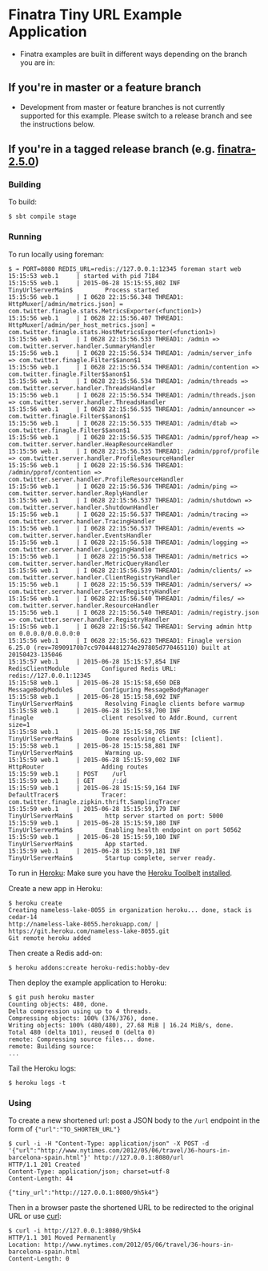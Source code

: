 # Finatra Tiny URL Example Application

* Finatra examples are built in different ways depending on the branch you are in:

If you're in master or a feature branch
----------------------------------------------------------
* Development from master or feature branches is not currently supported for this example. Please switch to a release branch and see the instructions below.

If you're in a tagged release branch (e.g. [finatra-2.5.0](https://github.com/twitter/finatra/tree/finatra-2.5.0))
----------------------------------------------------------

### Building

To build:

```
$ sbt compile stage
```

### Running

To run locally using foreman:

```
$ ➔ PORT=8080 REDIS_URL=redis://127.0.0.1:12345 foreman start web
15:15:53 web.1     | started with pid 7184
15:15:55 web.1     | 2015-06-28 15:15:55,802 INF                           TinyUrlServerMain$         Process started
15:15:56 web.1     | I 0628 22:15:56.348 THREAD1: HttpMuxer[/admin/metrics.json] = com.twitter.finagle.stats.MetricsExporter(<function1>)
15:15:56 web.1     | I 0628 22:15:56.407 THREAD1: HttpMuxer[/admin/per_host_metrics.json] = com.twitter.finagle.stats.HostMetricsExporter(<function1>)
15:15:56 web.1     | I 0628 22:15:56.533 THREAD1: /admin => com.twitter.server.handler.SummaryHandler
15:15:56 web.1     | I 0628 22:15:56.534 THREAD1: /admin/server_info => com.twitter.finagle.Filter$$anon$1
15:15:56 web.1     | I 0628 22:15:56.534 THREAD1: /admin/contention => com.twitter.finagle.Filter$$anon$1
15:15:56 web.1     | I 0628 22:15:56.534 THREAD1: /admin/threads => com.twitter.server.handler.ThreadsHandler
15:15:56 web.1     | I 0628 22:15:56.534 THREAD1: /admin/threads.json => com.twitter.server.handler.ThreadsHandler
15:15:56 web.1     | I 0628 22:15:56.535 THREAD1: /admin/announcer => com.twitter.finagle.Filter$$anon$1
15:15:56 web.1     | I 0628 22:15:56.535 THREAD1: /admin/dtab => com.twitter.finagle.Filter$$anon$1
15:15:56 web.1     | I 0628 22:15:56.535 THREAD1: /admin/pprof/heap => com.twitter.server.handler.HeapResourceHandler
15:15:56 web.1     | I 0628 22:15:56.535 THREAD1: /admin/pprof/profile => com.twitter.server.handler.ProfileResourceHandler
15:15:56 web.1     | I 0628 22:15:56.536 THREAD1: /admin/pprof/contention => com.twitter.server.handler.ProfileResourceHandler
15:15:56 web.1     | I 0628 22:15:56.536 THREAD1: /admin/ping => com.twitter.server.handler.ReplyHandler
15:15:56 web.1     | I 0628 22:15:56.537 THREAD1: /admin/shutdown => com.twitter.server.handler.ShutdownHandler
15:15:56 web.1     | I 0628 22:15:56.537 THREAD1: /admin/tracing => com.twitter.server.handler.TracingHandler
15:15:56 web.1     | I 0628 22:15:56.537 THREAD1: /admin/events => com.twitter.server.handler.EventsHandler
15:15:56 web.1     | I 0628 22:15:56.538 THREAD1: /admin/logging => com.twitter.server.handler.LoggingHandler
15:15:56 web.1     | I 0628 22:15:56.538 THREAD1: /admin/metrics => com.twitter.server.handler.MetricQueryHandler
15:15:56 web.1     | I 0628 22:15:56.539 THREAD1: /admin/clients/ => com.twitter.server.handler.ClientRegistryHandler
15:15:56 web.1     | I 0628 22:15:56.539 THREAD1: /admin/servers/ => com.twitter.server.handler.ServerRegistryHandler
15:15:56 web.1     | I 0628 22:15:56.540 THREAD1: /admin/files/ => com.twitter.server.handler.ResourceHandler
15:15:56 web.1     | I 0628 22:15:56.540 THREAD1: /admin/registry.json => com.twitter.server.handler.RegistryHandler
15:15:56 web.1     | I 0628 22:15:56.542 THREAD1: Serving admin http on 0.0.0.0/0.0.0.0:0
15:15:56 web.1     | I 0628 22:15:56.623 THREAD1: Finagle version 6.25.0 (rev=78909170b7cc97044481274e297805d770465110) built at 20150423-135046
15:15:57 web.1     | 2015-06-28 15:15:57,854 INF                           RedisClientModule         Configured Redis URL: redis://127.0.0.1:12345
15:15:58 web.1     | 2015-06-28 15:15:58,650 DEB                           MessageBodyModule$        Configuring MessageBodyManager
15:15:58 web.1     | 2015-06-28 15:15:58,692 INF                           TinyUrlServerMain$         Resolving Finagle clients before warmup
15:15:58 web.1     | 2015-06-28 15:15:58,700 INF                           finagle                   client resolved to Addr.Bound, current size=1
15:15:58 web.1     | 2015-06-28 15:15:58,705 INF                           TinyUrlServerMain$         Done resolving clients: [client].
15:15:58 web.1     | 2015-06-28 15:15:58,881 INF                           TinyUrlServerMain$         Warming up.
15:15:59 web.1     | 2015-06-28 15:15:59,002 INF                           HttpRouter                Adding routes
15:15:59 web.1     | POST    /url
15:15:59 web.1     | GET     /:id
15:15:59 web.1     | 2015-06-28 15:15:59,164 INF                           DefaultTracer$            Tracer: com.twitter.finagle.zipkin.thrift.SamplingTracer
15:15:59 web.1     | 2015-06-28 15:15:59,179 INF                           TinyUrlServerMain$         http server started on port: 5000
15:15:59 web.1     | 2015-06-28 15:15:59,180 INF                           TinyUrlServerMain$         Enabling health endpoint on port 50562
15:15:59 web.1     | 2015-06-28 15:15:59,180 INF                           TinyUrlServerMain$         App started.
15:15:59 web.1     | 2015-06-28 15:15:59,181 INF                           TinyUrlServerMain$         Startup complete, server ready.
```


To run in [Heroku](https://www.heroku.com): Make sure you have the [Heroku Toolbelt](https://toolbelt.heroku.com/) [installed](https://devcenter.heroku.com/articles/getting-started-with-scala#set-up).

Create a new app in Heroku:

```
$ heroku create
Creating nameless-lake-8055 in organization heroku... done, stack is cedar-14
http://nameless-lake-8055.herokuapp.com/ | https://git.heroku.com/nameless-lake-8055.git
Git remote heroku added
```

Then create a Redis add-on:

```
$ heroku addons:create heroku-redis:hobby-dev
```

Then deploy the example application to Heroku:

```
$ git push heroku master
Counting objects: 480, done.
Delta compression using up to 4 threads.
Compressing objects: 100% (376/376), done.
Writing objects: 100% (480/480), 27.68 MiB | 16.24 MiB/s, done.
Total 480 (delta 101), reused 0 (delta 0)
remote: Compressing source files... done.
remote: Building source:
...
```

Tail the Heroku logs:

```
$ heroku logs -t
```

### Using

To create a new shortened url: post a JSON body to the `/url` endpoint in the form of `{"url":"TO_SHORTEN_URL"}`

```
$ curl -i -H "Content-Type: application/json" -X POST -d '{"url":"http://www.nytimes.com/2012/05/06/travel/36-hours-in-barcelona-spain.html"}' http://127.0.0.1:8080/url
HTTP/1.1 201 Created
Content-Type: application/json; charset=utf-8
Content-Length: 44

{"tiny_url":"http://127.0.0.1:8080/9h5k4"}
```

Then in a browser paste the shortened URL to be redirected to the original URL or use [curl](http://curl.haxx.se/docs/manual.html):

```
$ curl -i http://127.0.0.1:8080/9h5k4
HTTP/1.1 301 Moved Permanently
Location: http://www.nytimes.com/2012/05/06/travel/36-hours-in-barcelona-spain.html
Content-Length: 0
```
